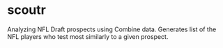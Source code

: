 # scoutr
Analyzing NFL Draft prospects using Combine data. Generates list of the NFL players who test most similarly to a given prospect.
